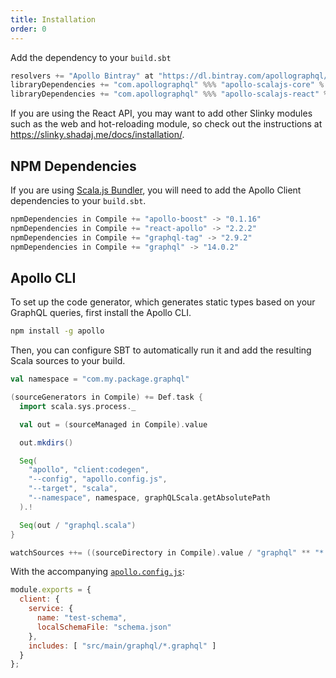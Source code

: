```yaml
---
title: Installation
order: 0
---
```


Add the dependency to your `build.sbt`
```scala
resolvers += "Apollo Bintray" at "https://dl.bintray.com/apollographql/maven/"
libraryDependencies += "com.apollographql" %%% "apollo-scalajs-core" % "0.6.0"
libraryDependencies += "com.apollographql" %%% "apollo-scalajs-react" % "0.6.0"
```

If you are using the React API, you may want to add other Slinky modules such as the web and hot-reloading module, so check out the instructions at https://slinky.shadaj.me/docs/installation/.

## NPM Dependencies
If you are using [Scala.js Bundler](https://scalacenter.github.io/scalajs-bundler/), you will need to add the Apollo Client dependencies to your `build.sbt`.
```scala
npmDependencies in Compile += "apollo-boost" -> "0.1.16"
npmDependencies in Compile += "react-apollo" -> "2.2.2"
npmDependencies in Compile += "graphql-tag" -> "2.9.2"
npmDependencies in Compile += "graphql" -> "14.0.2"
```

## Apollo CLI
To set up the code generator, which generates static types based on your GraphQL queries, first install the Apollo CLI.

```bash
npm install -g apollo
```

Then, you can configure SBT to automatically run it and add the resulting Scala sources to your build.

```scala
val namespace = "com.my.package.graphql"

(sourceGenerators in Compile) += Def.task {
  import scala.sys.process._

  val out = (sourceManaged in Compile).value

  out.mkdirs()

  Seq(
    "apollo", "client:codegen",
    "--config", "apollo.config.js",
    "--target", "scala",
    "--namespace", namespace, graphQLScala.getAbsolutePath
  ).!

  Seq(out / "graphql.scala")
}

watchSources ++= ((sourceDirectory in Compile).value / "graphql" ** "*.graphql").get
```

With the accompanying [`apollo.config.js`](https://www.apollographql.com/docs/references/apollo-config.html):
```js
module.exports = {
  client: {
    service: {
      name: "test-schema",
      localSchemaFile: "schema.json"
    },
    includes: [ "src/main/graphql/*.graphql" ]
  }
};
```
